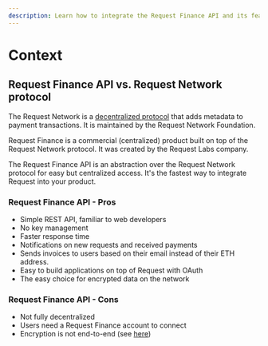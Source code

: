 ```yaml
---
description: Learn how to integrate the Request Finance API and its features.
---
```


# Context

## Request Finance API vs. Request Network protocol

The Request Network is a [decentralized protocol](https://github.com/RequestNetwork/requestNetwork) that adds metadata to payment transactions. It is maintained by the Request Network Foundation.

Request Finance is a commercial (centralized) product built on top of the Request Network protocol. It was created by the Request Labs company.

The Request Finance API is an abstraction over the Request Network protocol for easy but centralized access. It's the fastest way to integrate Request into your product.

### Request Finance API - Pros

* Simple REST API, familiar to web developers
* No key management
* Faster response time
* Notifications on new requests and received payments
* Sends invoices to users based on their email instead of their ETH address.
* Easy to build applications on top of Request with OAuth
* The easy choice for encrypted data on the network

### Request Finance API - Cons

* Not fully decentralized
* Users need a Request Finance account to connect
* Encryption is not end-to-end (see [here](encryption.md))
